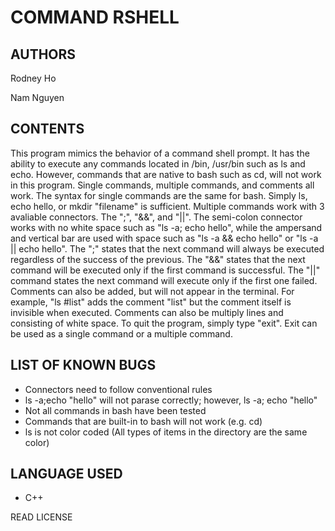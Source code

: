 COMMAND RSHELL
===

AUTHORS
---
Rodney Ho

Nam Nguyen

CONTENTS
---
This program mimics the behavior of a command shell prompt. It has the ability to execute any commands located in /bin,
/usr/bin such as ls and echo. However, commands that are native to bash such as cd, will not work in this program. Single
commands, multiple commands, and comments all work. The syntax for single commands are the same for bash. Simply ls,
echo hello, or mkdir "filename" is sufficient. Multiple commands work with 3 avaliable connectors. The ";", "&&", and 
"||". The semi-colon connector works with no white space such as "ls -a; echo hello", while the ampersand and vertical
bar are used with space such as "ls -a && echo hello" or "ls -a || echo hello". The ";" states that the next command will 
always be executed regardless of the success of the previous. The "&&" states that the next command will be executed only 
if the first command is successful. The "||" command states the next command will execute only if the first one failed.
	Comments can also be added, but will not appear in the terminal. For example, "ls #list" adds the comment "list" but the
	comment itself is invisible when executed. Comments can also be multiply lines and consisting of white space. To quit 
	the program, simply type "exit". Exit can be used as a single command or a multiple command.

LIST OF KNOWN BUGS
---
* Connectors need to follow conventional rules
* ls -a;echo "hello" will not parase correctly; however, ls -a; echo "hello"
* Not all commands in bash have been tested
* Commands that are built-in to bash will not work (e.g. cd)
* ls is not color coded (All types of items in the directory are the same color)

LANGUAGE USED
---
* C++

READ LICENSE
